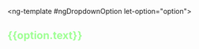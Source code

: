   <ng-template #ngDropdownOption let-option="option">
     <h4 style="font-size:150%; color: #9eff93">{{option.text}}</h4>
  </ng-template>
